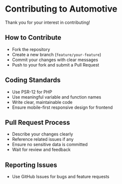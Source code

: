 # Contributing to Automotive

Thank you for your interest in contributing!

## How to Contribute
- Fork the repository
- Create a new branch (`feature/your-feature`)
- Commit your changes with clear messages
- Push to your fork and submit a Pull Request

## Coding Standards
- Use PSR-12 for PHP
- Use meaningful variable and function names
- Write clear, maintainable code
- Ensure mobile-first responsive design for frontend

## Pull Request Process
- Describe your changes clearly
- Reference related issues if any
- Ensure no sensitive data is committed
- Wait for review and feedback

## Reporting Issues
- Use GitHub Issues for bugs and feature requests 